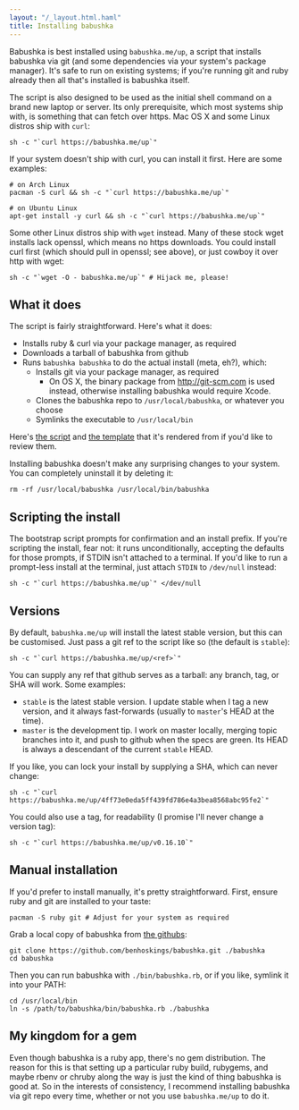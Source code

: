 ```yaml
---
layout: "/_layout.html.haml"
title: Installing babushka
---
```


Babushka is best installed using `babushka.me/up`, a script that installs babushka via git (and some dependencies via your system's package manager). It's safe to run on existing systems; if you're running git and ruby already then all that's installed is babushka itself.

The script is also designed to be used as the initial shell command on a brand new laptop or server. Its only prerequisite, which most systems ship with, is something that can fetch over https. Mac OS X and some Linux distros ship with `curl`:

    sh -c "`curl https://babushka.me/up`"

If your system doesn't ship with curl, you can install it first. Here are some examples:

    # on Arch Linux
    pacman -S curl && sh -c "`curl https://babushka.me/up`"

    # on Ubuntu Linux
    apt-get install -y curl && sh -c "`curl https://babushka.me/up`"

Some other Linux distros ship with `wget` instead. Many of these stock wget installs lack openssl, which means no https downloads. You could install curl first (which should pull in openssl; see above), or just cowboy it over http with wget:

    sh -c "`wget -O - babushka.me/up`" # Hijack me, please!


## What it does

The script is fairly straightforward. Here's what it does:

- Installs ruby & curl via your package manager, as required
- Downloads a tarball of babushka from github
- Runs `babushka babushka` to do the actual install (meta, eh?), which:
  - Installs git via your package manager, as required
    - On OS X, the binary package from http://git-scm.com is used instead, otherwise installing babushka would require Xcode.
  - Clones the babushka repo to `/usr/local/babushka`, or whatever you choose
  - Symlinks the executable to `/usr/local/bin`

Here's [the script](https://babushka.me/up) and [the template](https://github.com/benhoskings/babushka.me/blob/master/app/views/bootstrap/up.sh.erb) that it's rendered from if you'd like to review them.

Installing babushka doesn't make any surprising changes to your system. You can completely uninstall it by deleting it:

    rm -rf /usr/local/babushka /usr/local/bin/babushka


## Scripting the install

The bootstrap script prompts for confirmation and an install prefix. If you're scripting the install, fear not: it runs unconditionally, accepting the defaults for those prompts, if STDIN isn't attached to a terminal. If you'd like to run a prompt-less install at the terminal, just attach `STDIN` to `/dev/null` instead:

    sh -c "`curl https://babushka.me/up`" </dev/null


## Versions

By default, `babushka.me/up` will install the latest stable version, but this can be customised. Just pass a git ref to the script like so (the default is `stable`):

    sh -c "`curl https://babushka.me/up/<ref>`"

You can supply any ref that github serves as a tarball: any branch, tag, or SHA will work. Some examples:

- `stable` is the latest stable version. I update stable when I tag a new version, and it always fast-forwards (usually to `master`'s HEAD at the time).
- `master` is the development tip. I work on master locally, merging topic branches into it, and push to github when the specs are green. Its HEAD is always a descendant of the current `stable` HEAD.

If you like, you can lock your install by supplying a SHA, which can never change:

    sh -c "`curl https://babushka.me/up/4ff73e0eda5ff439fd786e4a3bea8568abc95fe2`"

You could also use a tag, for readability (I promise I'll never change a version tag):

    sh -c "`curl https://babushka.me/up/v0.16.10`"


## Manual installation

If you'd prefer to install manually, it's pretty straightforward. First, ensure ruby and git are installed to your taste:

    pacman -S ruby git # Adjust for your system as required

Grab a local copy of babushka from [the githubs](https://github.com/benhoskings/babushka):

    git clone https://github.com/benhoskings/babushka.git ./babushka
    cd babushka

Then you can run babushka with `./bin/babushka.rb`, or if you like, symlink it into your PATH:

    cd /usr/local/bin
    ln -s /path/to/babushka/bin/babushka.rb ./babushka


## My kingdom for a gem

Even though babushka is a ruby app, there's no gem distribution. The reason for this is that setting up a particular ruby build, rubygems, and maybe rbenv or chruby along the way is just the kind of thing babushka is good at. So in the interests of consistency, I recommend installing babushka via git repo every time, whether or not you use `babushka.me/up` to do it.

